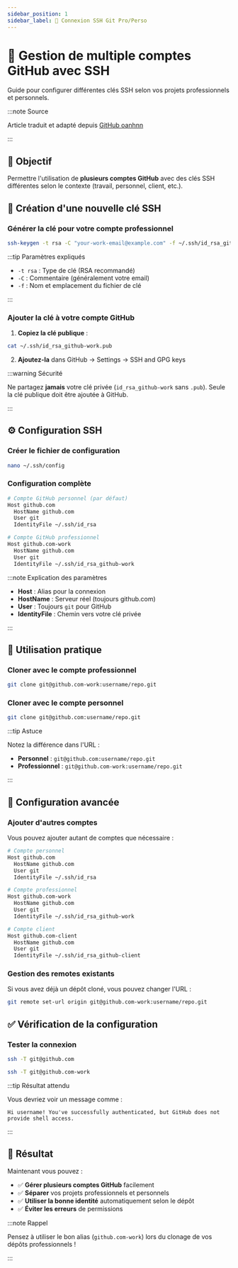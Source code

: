 ```yaml
---
sidebar_position: 1
sidebar_label: 🔑 Connexion SSH Git Pro/Perso
---
```


# 🔑 Gestion de multiple comptes GitHub avec SSH

Guide pour configurer différentes clés SSH selon vos projets professionnels et personnels.

:::note Source

Article traduit et adapté depuis [GitHub oanhnn](https://gist.github.com/oanhnn/80a89405ab9023894df7)

:::

## 🎯 Objectif

Permettre l'utilisation de **plusieurs comptes GitHub** avec des clés SSH différentes selon le contexte (travail, personnel, client, etc.).

## 🔐 Création d'une nouvelle clé SSH

### Générer la clé pour votre compte professionnel

```bash title="Génération clé SSH professionnelle"
ssh-keygen -t rsa -C "your-work-email@example.com" -f ~/.ssh/id_rsa_github-work
```

:::tip Paramètres expliqués

- `-t rsa` : Type de clé (RSA recommandé)
- `-C` : Commentaire (généralement votre email)
- `-f` : Nom et emplacement du fichier de clé

:::

### Ajouter la clé à votre compte GitHub

1. **Copiez la clé publique** :

```bash title="Copier la clé publique"
cat ~/.ssh/id_rsa_github-work.pub
```

2. **Ajoutez-la** dans GitHub → Settings → SSH and GPG keys

:::warning Sécurité

Ne partagez **jamais** votre clé privée (`id_rsa_github-work` sans `.pub`). Seule la clé publique doit être ajoutée à GitHub.

:::

## ⚙️ Configuration SSH

### Créer le fichier de configuration

```bash title="Éditer le fichier de configuration SSH"
nano ~/.ssh/config
```

### Configuration complète

```bash title="~/.ssh/config"
# Compte GitHub personnel (par défaut)
Host github.com
  HostName github.com
  User git
  IdentityFile ~/.ssh/id_rsa

# Compte GitHub professionnel
Host github.com-work
  HostName github.com
  User git
  IdentityFile ~/.ssh/id_rsa_github-work
```

:::note Explication des paramètres

- **Host** : Alias pour la connexion
- **HostName** : Serveur réel (toujours github.com)
- **User** : Toujours `git` pour GitHub
- **IdentityFile** : Chemin vers votre clé privée

:::

## 🚀 Utilisation pratique

### Cloner avec le compte professionnel

```bash title="Clone avec compte professionnel"
git clone git@github.com-work:username/repo.git
```

### Cloner avec le compte personnel

```bash title="Clone avec compte personnel (par défaut)"
git clone git@github.com:username/repo.git
```

:::tip Astuce

Notez la différence dans l'URL :
- **Personnel** : `git@github.com:username/repo.git`
- **Professionnel** : `git@github.com-work:username/repo.git`

:::

## 🔧 Configuration avancée

### Ajouter d'autres comptes

Vous pouvez ajouter autant de comptes que nécessaire :

```bash title="Configuration multi-comptes"
# Compte personnel
Host github.com
  HostName github.com
  User git
  IdentityFile ~/.ssh/id_rsa

# Compte professionnel
Host github.com-work
  HostName github.com
  User git
  IdentityFile ~/.ssh/id_rsa_github-work

# Compte client
Host github.com-client
  HostName github.com
  User git
  IdentityFile ~/.ssh/id_rsa_github-client
```

### Gestion des remotes existants

Si vous avez déjà un dépôt cloné, vous pouvez changer l'URL :

```bash title="Changer l'URL du remote"
git remote set-url origin git@github.com-work:username/repo.git
```

## ✅ Vérification de la configuration

### Tester la connexion

```bash title="Test connexion compte personnel"
ssh -T git@github.com
```

```bash title="Test connexion compte professionnel"
ssh -T git@github.com-work
```

:::tip Résultat attendu

Vous devriez voir un message comme :
```
Hi username! You've successfully authenticated, but GitHub does not provide shell access.
```

:::

## 🎉 Résultat

Maintenant vous pouvez :
- ✅ **Gérer plusieurs comptes GitHub** facilement
- ✅ **Séparer** vos projets professionnels et personnels
- ✅ **Utiliser la bonne identité** automatiquement selon le dépôt
- ✅ **Éviter les erreurs** de permissions

:::note Rappel

Pensez à utiliser le bon alias (`github.com-work`) lors du clonage de vos dépôts professionnels !

:::

